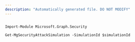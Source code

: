 ```yaml
---
description: "Automatically generated file. DO NOT MODIFY"
---
```


```powershellv1

Import-Module Microsoft.Graph.Security

Get-MgSecurityAttackSimulation -SimulationId $simulationId

```